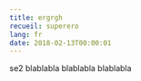 ```yaml
---
title: ergrgh
recueil: superero
lang: fr
date: 2018-02-13T00:00:01
---
```


se2
blablabla
blablabla
blablabla
